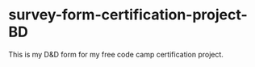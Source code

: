 # survey-form-certification-project-BD
This is my D&amp;D form for my free code camp certification project.
